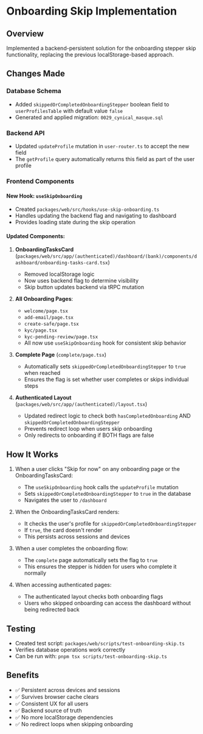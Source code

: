 # Onboarding Skip Implementation

## Overview
Implemented a backend-persistent solution for the onboarding stepper skip functionality, replacing the previous localStorage-based approach.

## Changes Made

### Database Schema
- Added `skippedOrCompletedOnboardingStepper` boolean field to `userProfilesTable` with default value `false`
- Generated and applied migration: `0029_cynical_masque.sql`

### Backend API
- Updated `updateProfile` mutation in `user-router.ts` to accept the new field
- The `getProfile` query automatically returns this field as part of the user profile

### Frontend Components

#### New Hook: `useSkipOnboarding`
- Created `packages/web/src/hooks/use-skip-onboarding.ts`
- Handles updating the backend flag and navigating to dashboard
- Provides loading state during the skip operation

#### Updated Components:
1. **OnboardingTasksCard** (`packages/web/src/app/(authenticated)/dashboard/(bank)/components/dashboard/onboarding-tasks-card.tsx`)
   - Removed localStorage logic
   - Now uses backend flag to determine visibility
   - Skip button updates backend via tRPC mutation

2. **All Onboarding Pages**:
   - `welcome/page.tsx`
   - `add-email/page.tsx`
   - `create-safe/page.tsx`
   - `kyc/page.tsx`
   - `kyc-pending-review/page.tsx`
   - All now use `useSkipOnboarding` hook for consistent skip behavior

3. **Complete Page** (`complete/page.tsx`)
   - Automatically sets `skippedOrCompletedOnboardingStepper` to `true` when reached
   - Ensures the flag is set whether user completes or skips individual steps

4. **Authenticated Layout** (`packages/web/src/app/(authenticated)/layout.tsx`)
   - Updated redirect logic to check both `hasCompletedOnboarding` AND `skippedOrCompletedOnboardingStepper`
   - Prevents redirect loop when users skip onboarding
   - Only redirects to onboarding if BOTH flags are false

## How It Works

1. When a user clicks "Skip for now" on any onboarding page or the OnboardingTasksCard:
   - The `useSkipOnboarding` hook calls the `updateProfile` mutation
   - Sets `skippedOrCompletedOnboardingStepper` to `true` in the database
   - Navigates the user to `/dashboard`

2. When the OnboardingTasksCard renders:
   - It checks the user's profile for `skippedOrCompletedOnboardingStepper`
   - If `true`, the card doesn't render
   - This persists across sessions and devices

3. When a user completes the onboarding flow:
   - The `complete` page automatically sets the flag to `true`
   - This ensures the stepper is hidden for users who complete it normally

4. When accessing authenticated pages:
   - The authenticated layout checks both onboarding flags
   - Users who skipped onboarding can access the dashboard without being redirected back

## Testing
- Created test script: `packages/web/scripts/test-onboarding-skip.ts`
- Verifies database operations work correctly
- Can be run with: `pnpm tsx scripts/test-onboarding-skip.ts`

## Benefits
- ✅ Persistent across devices and sessions
- ✅ Survives browser cache clears
- ✅ Consistent UX for all users
- ✅ Backend source of truth
- ✅ No more localStorage dependencies
- ✅ No redirect loops when skipping onboarding 